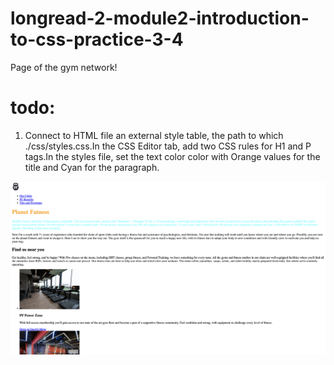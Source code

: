 # longread-2-module2-introduction-to-css-practice-3-4

Page of the gym network!

# todo:

1. Connect to HTML file an external style table, the path to which
   ./css/styles.css.In the CSS Editor tab, add two CSS rules for H1 and P
   tags.In the styles file, set the text color color with Orange values for the
   title and Cyan for the paragraph.
<!-- 2. Add the links to the links for links in which the color of the text of the
   links on Black.
3. Add a Header Tag Tag File, in which the color of its background is changed on WhitesMoke.
4. Changes in color value in the style file on RGB.Instead of WhitesMoke, use color 245, 245, 245 instead of black grounds 0, 0, 0, 0 -->

![Опис зображення](./asset/planet-fatness.png)
